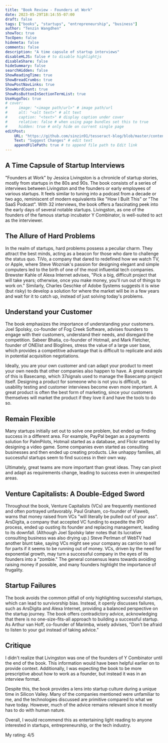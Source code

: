 ```yaml
---
title: "Book Review - Founders at Work"
date: 2023-05-29T18:14:55-07:00
draft: false
tags: ["books", "startups", "entrepreneurship", "business"]
author: "Tenzin Wangdhen"
showToc: true
TocOpen: false
hidemeta: false
comments: false
description: "A time capsule of startup interviews"
disableHLJS: false # to disable highlightjs
disableShare: false
hideSummary: false
searchHidden: false
ShowReadingTime: true
ShowBreadCrumbs: true
ShowPostNavLinks: true
ShowWordCount: true
ShowRssButtonInSectionTermList: true
UseHugoToc: true
# cover:
#     image: "<image path/url>" # image path/url
#     alt: "<alt text>" # alt text
#     caption: "<text>" # display caption under cover
#     relative: false # when using page bundles set this to true
#     hidden: true # only hide on current single page
editPost:
    URL: "https://github.com/sinzin91/tesseract-blog/blob/master/content"
    Text: "Suggest Changes" # edit text
    appendFilePath: true # to append file path to Edit link
---
```


## A Time Capsule of Startup Interviews

"Founders at Work" by Jessica Livingston is a chronicle of startup stories, mostly from startups in the 80s and 90s. The book consists of a series of interviews between Livingston and the founders or early employees of various startups. It feels similar to tuning into a podcast from a decade or two ago, reminiscent of modern equivalents like "How I Built This" or "The SaaS Podcast". With 32 interviews, the book offers a fascinating peek into the early days of several notable startups. Livingston, as one of the founders of the famous startup incubator Y Combinator, is well-suited to act as the interviewer.

## The Allure of Hard Problems

In the realm of startups, hard problems possess a peculiar charm. They attract the best minds, acting as a beacon for those who dare to challenge the status quo. TiVo, a company that dared to redefined how we watch TV, or Apple, where Steve Wozniak's passion for designing elegant and simple computers led to the birth of one of the most influential tech companies. Brewster Kahle of Alexa Internet advises, "Pick a big, difficult project that will take years; otherwise, once you make money, you'll run out of things to work on." Similarly, Charles Geschke of Adobe Systems suggests it is wise (but risky) to develop a solution for where the market will be in a few years and wait for it to catch up, instead of just solving today's problems.

## Understand your Customer

The book emphasizes the importance of understanding your customers. Joel Spolsky, co-founder of Fog Creek Software, advises founders to engage with their customers, understand their needs, and disregard the competition. Sabeer Bhatia, co-founder of Hotmail, and Mark Fletcher, founder of ONElist and Bloglines, stress the value of a large user base, which provides a competitive advantage that is difficult to replicate and aids in potential acquisition negotiations.

Ideally, you are your own customer and can adapt your product to meet your own needs that other companies also happen to have. A great example of this is Basecamp, which 37signals used to manage the Basecamp project itself. Designing a product for someone who is not you is difficult, so usability testing and customer interviews become even more important. A great product is often the best form of marketing, since your customers themselves will market the product if they love it and have the tools to do so.

## Remain Flexible

Many startups initially set out to solve one problem, but ended up finding success in a different area. For example, PayPal began as a payments solution for PalmPilots, Hotmail started as a database, and Flickr started by designing a video game. Some companies even started as consulting businesses and then ended up creating products. Like unhappy families, all successful startups seem to find success in their own way.

Ultimately, great teams are more important than great ideas. They can pivot and adapt as requirements change, leading to success even in unexpected areas.

## Venture Capitalists: A Double-Edged Sword

Throughout the book, Venture Capitalists (VCs) are frequently mentioned and often portrayed unfavorably. Paul Graham, co-founder of Viaweb, warns that money raised from VCs "will literally be pulled out of your ass". ArsDigita, a company that accepted VC funding to expedite the IPO process, ended up ousting its founder and replacing management, leading to its downfall. (Although Joel Spolsky later notes that its lucrative consulting business was also drying up.) Steve Perlman of WebTV had another blunt take, saying VCs might see your company as carrion to sell for parts if it seems to be running out of money. VCs, driven by the need for exponential growth, may turn a successful company in the eyes of its founders into a "zombie." The general consensus leans towards avoiding raising money if possible, and many founders highlight the importance of frugality.

## Startup Failures

The book avoids the common pitfall of only highlighting successful startups, which can lead to survivorship bias. Instead, it openly discusses failures, such as ArsDigita and Alexa Internet, providing a balanced perspective on the startup journey. The book offers contradictory advice, acknowledging that there is no one-size-fits-all approach to building a successful startup. As Arthur van Hoff, co-founder of Marimba, wisely advises, "Don't be afraid to listen to your gut instead of taking advice.”

## Critique

I didn't realize that Livingston was one of the founders of Y Combinator until the end of the book. This information would have been helpful earlier on to provide context. Additionally, I was expecting the book to be more prescriptive about how to work as a founder, but instead it was in an interview format.

Despite this, the book provides a lens into startup culture during a unique time in Silicon Valley. Many of the companies mentioned were unfamiliar to me, and the technologies discussed are primitive compared to what we have today. However, much of the advice remains relevant since it mostly has to do with human nature. 

Overall, I would recommend this as entertaining light reading to anyone interested in startups, entrepreneurship, or the tech industry.

My rating: 4/5
